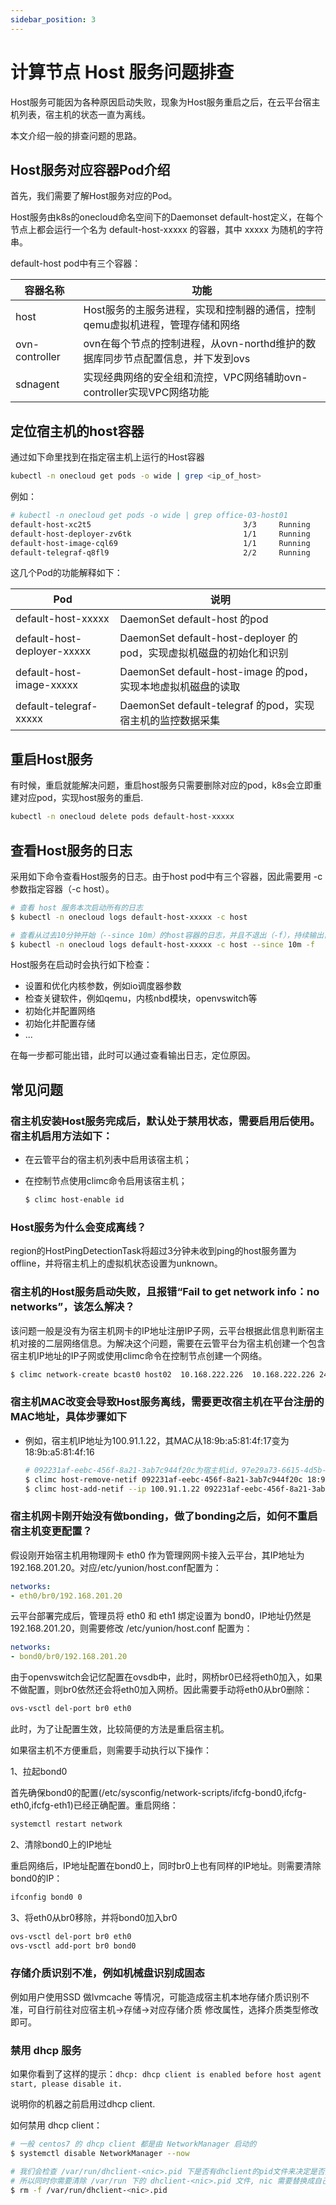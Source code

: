 ```yaml
---
sidebar_position: 3
---
```


# 计算节点 Host 服务问题排查

Host服务可能因为各种原因启动失败，现象为Host服务重启之后，在云平台宿主机列表，宿主机的状态一直为离线。

本文介绍一般的排查问题的思路。

## Host服务对应容器Pod介绍

首先，我们需要了解Host服务对应的Pod。

Host服务由k8s的onecloud命名空间下的Daemonset default-host定义，在每个节点上都会运行一个名为 default-host-xxxxx 的容器，其中 xxxxx 为随机的字符串。

default-host pod中有三个容器：

| 容器名称       | 功能                                                                           |
| -------------- | ------------------------------------------------------------------------------ |
| host           | Host服务的主服务进程，实现和控制器的通信，控制qemu虚拟机进程，管理存储和网络   |
| ovn-controller | ovn在每个节点的控制进程，从ovn-northd维护的数据库同步节点配置信息，并下发到ovs |
| sdnagent       | 实现经典网络的安全组和流控，VPC网络辅助ovn-controller实现VPC网络功能           |

## 定位宿主机的host容器

通过如下命里找到在指定宿主机上运行的Host容器

```bash
kubectl -n onecloud get pods -o wide | grep <ip_of_host>
```

例如：
```bash
# kubectl -n onecloud get pods -o wide | grep office-03-host01
default-host-xc2t5                                  3/3     Running            0          4h7m    192.168.222.3     office-03-host01           <none>           <none>
default-host-deployer-zv6tk                         1/1     Running            0          5d15h   10.40.33.249      office-03-host01           <none>           <none>
default-host-image-cql69                            1/1     Running            132        128d    192.168.222.3     office-03-host01           <none>           <none>
default-telegraf-q8fl9                              2/2     Running            40         128d    192.168.222.3     office-03-host01           <none>           <none>
```

这几个Pod的功能解释如下：

| Pod                         | 说明                                                                |
| --------------------------- | ------------------------------------------------------------------- |
| default-host-xxxxx          | DaemonSet default-host 的pod                                        |
| default-host-deployer-xxxxx | DaemonSet default-host-deployer 的pod，实现虚拟机磁盘的初始化和识别 |
| default-host-image-xxxxx    | DaemonSet default-host-image 的pod，实现本地虚拟机磁盘的读取        |
| default-telegraf-xxxxx      | DaemonSet default-telegraf 的pod，实现宿主机的监控数据采集          |

## 重启Host服务

有时候，重启就能解决问题，重启host服务只需要删除对应的pod，k8s会立即重建对应pod，实现host服务的重启.

```bash
kubectl -n onecloud delete pods default-host-xxxxx
```

## 查看Host服务的日志

采用如下命令查看Host服务的日志。由于host pod中有三个容器，因此需要用 -c 参数指定容器（-c host）。

```bash
# 查看 host 服务本次启动所有的日志
$ kubectl -n onecloud logs default-host-xxxxx -c host

# 查看从过去10分钟开始（--since 10m）的host容器的日志，并且不退出（-f），持续输出日志到控制台
$ kubectl -n onecloud logs default-host-xxxxx -c host --since 10m -f
```

Host服务在启动时会执行如下检查：

* 设置和优化内核参数，例如io调度器参数
* 检查关键软件，例如qemu，内核nbd模块，openvswitch等
* 初始化并配置网络
* 初始化并配置存储
* ...

在每一步都可能出错，此时可以通过查看输出日志，定位原因。

## 常见问题

### 宿主机安装Host服务完成后，默认处于禁用状态，需要启用后使用。宿主机启用方法如下：

- 在云管平台的宿主机列表中启用该宿主机；

- 在控制节点使用climc命令启用该宿主机；

    ```bash
    $ climc host-enable id
    ```

### Host服务为什么会变成离线？

region的HostPingDetectionTask将超过3分钟未收到ping的host服务置为offline，并将宿主机上的虚拟机状态设置为unknown。

### 宿主机的Host服务启动失败，且报错“Fail to get network info：no networks”，该怎么解决？

该问题一般是没有为宿主机网卡的IP地址注册IP子网，云平台根据此信息判断宿主机对接的二层网络信息。为解决这个问题，需要在云管平台为宿主机创建一个包含宿主机IP地址的IP子网或使用climc命令在控制节点创建一个网络。

```bash
$ climc network-create bcast0 host02  10.168.222.226  10.168.222.226 24 --gateway 10.168.222.1
```
### 宿主机MAC改变会导致Host服务离线，需要更改宿主机在平台注册的MAC地址，具体步骤如下

- 例如，宿主机IP地址为100.91.1.22，其MAC从18:9b:a5:81:4f:17变为18:9b:a5:81:4f:16

    ```bash
    # 092231af-eebc-456f-8a21-3ab7c944f20c为宿主机id，97e29a73-6615-4d5b-8b67-96bb13b80b90为宿主机所在二层网络的id
    $ climc host-remove-netif 092231af-eebc-456f-8a21-3ab7c944f20c 18:9b:a5:81:4f:17
    $ climc host-add-netif --ip 100.91.1.22 092231af-eebc-456f-8a21-3ab7c944f20c 97e29a73-6615-4d5b-8b67-96bb13b80b90 18:9b:a5:81:4f:16 0
    ```

### 宿主机网卡刚开始没有做bonding，做了bonding之后，如何不重启宿主机变更配置？

假设刚开始宿主机用物理网卡 eth0 作为管理网网卡接入云平台，其IP地址为192.168.201.20。对应/etc/yunion/host.conf配置为：

```yaml
networks:
- eth0/br0/192.168.201.20
```

云平台部署完成后，管理员将 eth0 和 eth1 绑定设置为 bond0，IP地址仍然是 192.168.201.20，则需要修改 /etc/yunion/host.conf 配置为：

```yaml
networks:
- bond0/br0/192.168.201.20
```

由于openvswitch会记忆配置在ovsdb中，此时，网桥br0已经将eth0加入，如果不做配置，则br0依然还会将eth0加入网桥。因此需要手动将eth0从br0删除：

```bash
ovs-vsctl del-port br0 eth0
```

此时，为了让配置生效，比较简便的方法是重启宿主机。

如果宿主机不方便重启，则需要手动执行以下操作：

1、拉起bond0

首先确保bond0的配置(/etc/sysconfig/network-scripts/ifcfg-bond0,ifcfg-eth0,ifcfg-eth1)已经正确配置。重启网络：

```bash
systemctl restart network
```

2、清除bond0上的IP地址

重启网络后，IP地址配置在bond0上，同时br0上也有同样的IP地址。则需要清除bond0的IP：

```bash
ifconfig bond0 0
```

3、将eth0从br0移除，并将bond0加入br0

```bash
ovs-vsctl del-port br0 eth0
ovs-vsctl add-port br0 bond0
```

### 存储介质识别不准，例如机械盘识别成固态

例如用户使用SSD 做lvmcache 等情况，可能造成宿主机本地存储介质识别不准，可自行前往对应宿主机->存储->对应存储介质 修改属性，选择介质类型修改即可。

### 禁用 dhcp 服务

如果你看到了这样的提示：`dhcp: dhcp client is enabled before host agent start, please disable it.`

说明你的机器之前启用过dhcp client.

如何禁用 dhcp client：
```bash
# 一般 centos7 的 dhcp client 都是由 NetworkManager 启动的
$ systemctl disable NetworkManager --now

# 我们会检查 /var/run/dhclient-<nic>.pid 下是否有dhclient的pid文件来决定是否要输出 warning
# 所以同时你需要清除 /var/run 下的 dhclient-<nic>.pid 文件, nic 需要替换成自己的网卡名，如 eth0
$ rm -f /var/run/dhclient-<nic>.pid
```

